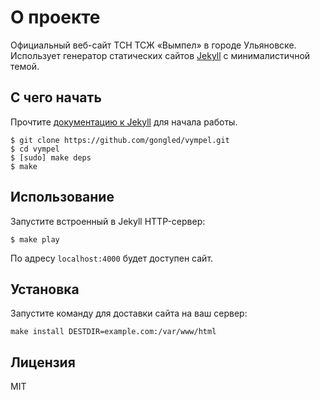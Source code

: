 # О проекте

Официальный веб-сайт ТСН ТСЖ «Вымпел» в городе Ульяновске. Использует
генератор статических сайтов [Jekyll](http://jekyllrb.com) с минималистичной темой.

## С чего начать

Прочтите [документацию к Jekyll](http://jekyllrb.com) для начала работы.

```
$ git clone https://github.com/gongled/vympel.git
$ cd vympel
$ [sudo] make deps
$ make
```

## Использование

Запустите встроенный в Jekyll HTTP-сервер:

```
$ make play
```

По адресу `localhost:4000` будет доступен сайт.

## Установка

Запустите команду для доставки сайта на ваш сервер:

```
make install DESTDIR=example.com:/var/www/html
```

## Лицензия

MIT
